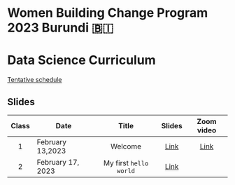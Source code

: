 # Women Building Change Program 2023 Burundi 🇧🇮
# Data Science Curriculum

[Tentative schedule](https://docs.google.com/spreadsheets/d/1dFjTYSxrviJ2crVNM-oLtn4QnQ-rLmmrOq9bBgPa-8s/edit?usp=sharing)


## Slides 

| **Class** | **Date**          |        **Title**       | **Slides** | **Zoom video** |
|:---------:|-------------------|:----------------------:|:----------:|:--------------:|
|     1     | February 13,2023  | Welcome                |    [Link](https://github.com/CodeYourDreams/DataScience_Burundi2023/blob/main/Class%2001%20-%20Welcome/class01_welcome.ipynb)    |      [Link](https://us02web.zoom.us/rec/play/ZNrNq6hmRa1u1Q7nsfQueHMAdobZzo3lI7V4Z-6HwNthS4_RQrmMbsXPkOm8PFYYb89nvZCf5cst_avw.Bq7VjN3ru8MzwuHV?continueMode=true&_x_zm_rtaid=rBCPWkj3R_WmLqhugSaohg.1676606037265.46c9e323dadc030c07a8cc63db851939&_x_zm_rhtaid=520)      |
|     2     | February 17, 2023 | My first `hello world` |    [Link](https://github.com/CodeYourDreams/DataScience_Burundi2023/blob/main/Class%2002%20-%20My%20first%20Hello%20World/class02_helloworld.ipynb)    |                |
